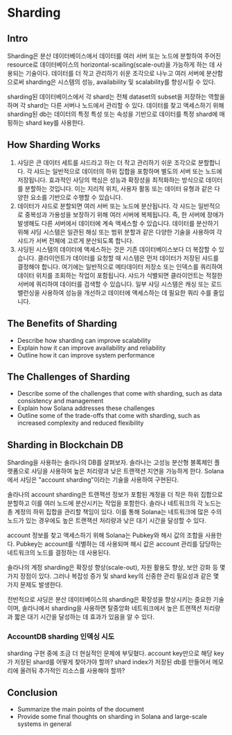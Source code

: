 # Sharding

## Intro
Sharding은 분산 데이터베이스에서 데이터를 여러 서버 또는 노드에 분할하여 주어진 resource로
데이터베이스의 horizontal-scailing(scale-out)을 가능하게 하는 데 사용되는 기술이다.
데이터를 더 작고 관리하기 쉬운 조각으로 나누고 여러 서버에 분산함으로써 sharding은 시스템의 성능,
availability 및 scalability를 향상시킬 수 있다.

sharding된 데이터베이스에서 각 shard는 전체 dataset의 subset을 저장하는 역할을 하며
각 shard는 다른 서버나 노드에서 관리할 수 있다. 데이터를 찾고 액세스하기 위해 sharding된 db는
데이터의 특정 특성 또는 속성을 기반으로 데이터를 특정 shard에 매핑하는 shard key를 사용한다.

## How Sharding Works
1. 샤딩은 큰 데이터 세트를 샤드라고 하는 더 작고 관리하기 쉬운 조각으로 분할합니다. 각 샤드는 일반적으로 데이터의 하위 집합을 포함하며 별도의 서버 또는 노드에 저장됩니다. 효과적인 샤딩의 핵심은 성능과 확장성을 최적화하는 방식으로 데이터를 분할하는 것입니다. 이는 지리적 위치, 사용자 활동 또는 데이터 유형과 같은 다양한 요소를 기반으로 수행할 수 있습니다.
2. 데이터가 샤드로 분할되면 여러 서버 또는 노드에 분산됩니다. 각 샤드는 일반적으로 중복성과 가용성을 보장하기 위해 여러 서버에 복제됩니다. 즉, 한 서버에 장애가 발생해도 다른 서버에서 데이터에 계속 액세스할 수 있습니다. 데이터를 분산하기 위해 샤딩 시스템은 일관된 해싱 또는 범위 분할과 같은 다양한 기술을 사용하여 각 샤드가 서버 전체에 고르게 분산되도록 합니다.
3. 샤딩된 시스템의 데이터에 액세스하는 것은 기존 데이터베이스보다 더 복잡할 수 있습니다. 클라이언트가 데이터를 요청할 때 시스템은 먼저 데이터가 저장된 샤드를 결정해야 합니다. 여기에는 일반적으로 메타데이터 저장소 또는 인덱스를 쿼리하여 데이터 위치를 조회하는 작업이 포함됩니다. 샤드가 식별되면 클라이언트는 적절한 서버에 쿼리하여 데이터를 검색할 수 있습니다. 일부 샤딩 시스템은 캐싱 또는 로드 밸런싱을 사용하여 성능을 개선하고 데이터에 액세스하는 데 필요한 쿼리 수를 줄입니다.

## The Benefits of Sharding
- Describe how sharding can improve scalability
- Explain how it can improve availability and reliability
- Outline how it can improve system performance

## The Challenges of Sharding
- Describe some of the challenges that come with sharding, such as data consistency and management
- Explain how Solana addresses these challenges
- Outline some of the trade-offs that come with sharding, such as increased complexity and reduced flexibility

## Sharding in Blockchain DB
Sharding을 사용하는 솔라나의 DB를 살펴보자.
솔라나는 고성능 분산형 블록체인 플랫폼으로 샤딩을 사용하여 높은 처리량과 낮은 트랜잭션 지연을 가능하게 한다.
Solana에서 샤딩은 "account sharding"이라는 기술을 사용하여 구현된다.

솔라나의 account sharding은 트랜잭션 정보가 포함된 계정을 더 작은 하위 집합으로 분할하고 이를
여러 노드에 분산시키는 작업을 포함한다. 솔라나 네트워크의 각 노드는 총 계정의 하위 집합을 관리할
책임이 있다. 이를 통해 Solana는 네트워크에 많은 수의 노드가 있는 경우에도 높은 트랜잭션 처리량과
낮은 대기 시간을 달성할 수 있다.

account 정보를 찾고 액세스하기 위해 Solana는 Pubkey와 해시 값의 조합을 사용한다.
Pubkey는 account를 식별하는 데 사용되며 해시 값은 account 관리를 담당하는 네트워크의 노드를 결정하는 데 사용된다.

솔라나의 계정 sharding은 확장성 향상(scale-out), 자원 활용도 향상, 보안 강화 등 몇 가지 장점이 있다.
그러나 복잡성 증가 및 shard key의 신중한 관리 필요성과 같은 몇 가지 문제도 발생한다.

전반적으로 샤딩은 분산 데이터베이스의 sharding은 확장성을 향상시키는 중요한 기술이며,
솔라나에서 sharding을 사용하면 탈중앙화 네트워크에서 높은 트랜잭션 처리량과 짧은 대기 시간을 달성하는 데 효과가 있음을 알 수 있다.

### AccountDB sharding 인덱싱 시도

sharding 구현 중에 조금 더 현실적인 문제에 부딪혔다.
account key만으로 해당 key가 저장된 shard를 어떻게 찾아가야 할까?
shard index가 저장된 db를 만들어서 메모리에 올려둬 추가적인 리소스를 사용해야 할까?



## Conclusion
- Summarize the main points of the document
- Provide some final thoughts on sharding in Solana and large-scale systems in general